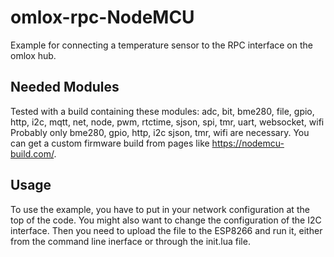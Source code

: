 # omlox-rpc-NodeMCU
Example for connecting a temperature sensor to the RPC interface on the omlox hub.

## Needed Modules
Tested with a build containing these modules: adc, bit, bme280, file, gpio, http, i2c, mqtt, net, node, pwm, rtctime, sjson, spi, tmr, uart, websocket, wifi
Probably only bme280, gpio, http, i2c sjson, tmr, wifi are necessary.
You can get a custom firmware build from pages like https://nodemcu-build.com/.
## Usage
To use the example, you have to put in your network configuration at the top of the code. You might also want to change the configuration of the I2C interface. Then you need to upload the file to the ESP8266 and run it, either from the command line inerface or through the init.lua file. 

